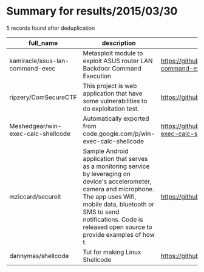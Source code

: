 
# Summary for results/2015/03/30
    
5 records found after deduplication

| full_name | description | html_url | matched_list | matched_count | pushed_at | size | stargazers_count | language | forks_count | vul_ids |
|------------------------------------|------------------------------------------------------------------------------------------------------------------------------------------------------------------------------------------------------------------------------------------------------------------|-------------------------------------------------------|---------------------------------------------|-----------------|---------------------------|--------|--------------------|------------|---------------|-----------|
| kamiracle/asus-lan-command-exec | Metasploit module to exploit ASUS router LAN Backdoor Command Execution | https://github.com/kamiracle/asus-lan-command-exec | ['exploit', 'metasploit module OR payload'] | 2 | 2015-03-30 00:56:06+00:00 | 85 | 2 | Ruby | 0 | [] |
| ripzery/ComSecureCTF | This project is web application that have some vulnerabilities to do exploitation test. | https://github.com/ripzery/ComSecureCTF | ['exploit'] | 1 | 2015-03-30 05:29:38+00:00 | 408 | 0 | HTML | 0 | [] |
| Meshedgear/win-exec-calc-shellcode | Automatically exported from code.google.com/p/win-exec-calc-shellcode | https://github.com/Meshedgear/win-exec-calc-shellcode | ['shellcode'] | 1 | 2015-03-30 09:13:17+00:00 | 408 | 0 | Assembly | 0 | [] |
| mziccard/secureit | Sample Android application that serves as a monitoring service by leveraging on device's accelerometer, camera and microphone. The app uses Wifi, mobile data, bluetooth or SMS to send notifications. Code is released open source to provide examples of how t | https://github.com/mziccard/secureit | ['exploit'] | 1 | 2015-03-30 22:04:58+00:00 | 6480 | 75 | Java | 30 | [] |
| dannymas/shellcode | Tut for making Linux Shellcode | https://github.com/dannymas/shellcode | ['shellcode'] | 1 | 2015-03-30 10:24:13+00:00 | 1608 | 0 | | 1 | [] |

